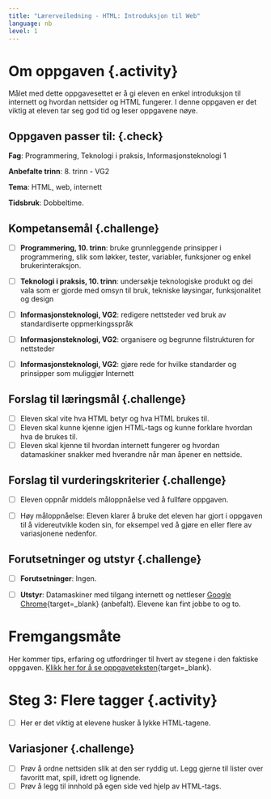 ```yaml
---
title: "Lærerveiledning - HTML: Introduksjon til Web"
language: nb
level: 1
---
```


# Om oppgaven {.activity}
Målet med dette oppgavesettet er å gi eleven en enkel introduksjon til internett og hvordan nettsider og HTML fungerer. I denne oppgaven er det viktig at eleven tar seg god tid og leser oppgavene nøye.


## Oppgaven passer til: {.check}
 __Fag__: Programmering, Teknologi i praksis, Informasjonsteknologi 1

__Anbefalte trinn__: 8. trinn - VG2

__Tema__: HTML, web, internett

__Tidsbruk__: Dobbeltime.


## Kompetansemål {.challenge}

- [ ] __Programmering, 10. trinn__: bruke grunnleggende prinsipper i programmering, slik som løkker, tester, variabler, funksjoner og enkel brukerinteraksjon.

- [ ] __Teknologi i praksis, 10. trinn__: undersøkje teknologiske produkt og dei vala som er gjorde med omsyn til bruk, tekniske løysingar, funksjonalitet og design

- [ ] __Informasjonsteknologi, VG2__: redigere nettsteder ved bruk av standardiserte oppmerkingsspråk

- [ ] __Informasjonsteknologi, VG2__: organisere og begrunne filstrukturen for nettsteder

- [ ] __Informasjonsteknologi, VG2__: gjøre rede for hvilke standarder og prinsipper som muliggjør Internett


## Forslag til læringsmål {.challenge}
- [ ] Eleven skal vite hva HTML betyr og hva HTML brukes til.
- [ ] Eleven skal kunne kjenne igjen HTML-tags og kunne forklare hvordan hva de brukes til.
- [ ] Eleven skal kjenne til hvordan internett fungerer og hvordan datamaskiner snakker med hverandre når man åpener en nettside.

## Forslag til vurderingskriterier {.challenge}

- [ ] Eleven oppnår middels måloppnåelse ved å fullføre oppgaven.

- [ ] Høy måloppnåelse: Eleven klarer å bruke det eleven har gjort i oppgaven til å videreutvikle koden sin, for eksempel ved å gjøre en eller flere av variasjonene nedenfor.


## Forutsetninger og utstyr {.challenge}
- [ ] __Forutsetninger__: Ingen.    

- [ ] __Utstyr__: Datamaskiner med tilgang internett og nettleser [Google Chrome](https://www.google.com/chrome/browser/desktop/index.html){target=_blank} (anbefalt). Elevene kan fint jobbe to og to.


# Fremgangsmåte
Her kommer tips, erfaring og utfordringer til hvert av stegene i den faktiske oppgaven. [Klikk her for å se oppgaveteksten](introduksjon_til_web.html){target=_blank}.

# Steg 3: Flere tagger {.activity}
- [ ] Her er det viktig at elevene husker å lykke HTML-tagene.

## Variasjoner {.challenge}
- [ ] Prøv å ordne nettsiden slik at den ser ryddig ut. Legg gjerne til lister over favoritt mat, spill, idrett og lignende.
- [ ] Prøv å legg til innhold på egen side ved hjelp av HTML-tags.
